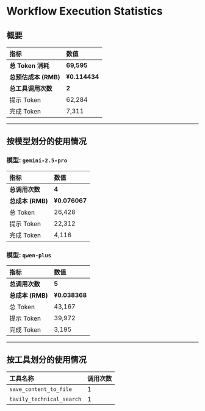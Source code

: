 # Workflow Execution Statistics

## 概要

| 指标 | 数值 |
| :--- | :--- |
| **总 Token 消耗** | **69,595** |
| **总预估成本 (RMB)** | **¥0.114434** |
| **总工具调用次数** | **2** |
| 提示 Token | 62,284 |
| 完成 Token | 7,311 |

---

## 按模型划分的使用情况


### 模型: `gemini-2.5-pro`

| 指标 | 数值 |
| :--- | :--- |
| **总调用次数** | **4** |
| **总成本 (RMB)** | **¥0.076067** |
| 总 Token | 26,428 |
| 提示 Token | 22,312 |
| 完成 Token | 4,116 |

### 模型: `qwen-plus`

| 指标 | 数值 |
| :--- | :--- |
| **总调用次数** | **5** |
| **总成本 (RMB)** | **¥0.038368** |
| 总 Token | 43,167 |
| 提示 Token | 39,972 |
| 完成 Token | 3,195 |

---

## 按工具划分的使用情况

| 工具名称 | 调用次数 |
| :--- | :--- |
| `save_content_to_file` | 1 |
| `tavily_technical_search` | 1 |
